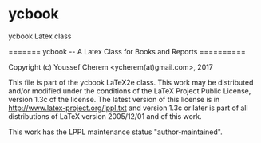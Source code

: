 # ycbook
ycbook Latex class

======= ycbook -- A Latex Class for Books and Reports ==========


Copyright (c) Youssef Cherem <ycherem(at)gmail.com>, 2017

 This file is part of the ycbook LaTeX2e class.
 This work may be distributed and/or modified under the conditions of
 the LaTeX Project Public License, version 1.3c of the license.
 The latest version of this license is in
 http://www.latex-project.org/lppl.txt
 and version 1.3c or later is part of all distributions of LaTeX
 version 2005/12/01 and of this work.

 This work has the LPPL maintenance status "author-maintained".
